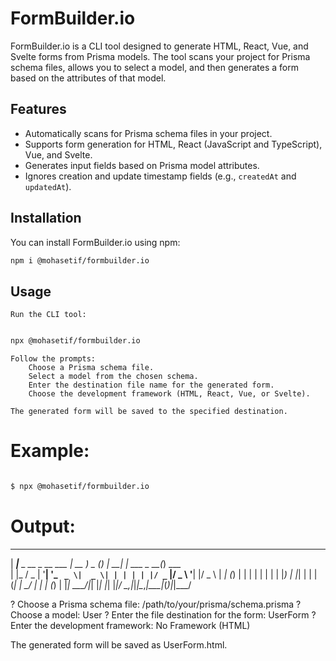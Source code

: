 # FormBuilder.io

FormBuilder.io is a CLI tool designed to generate HTML, React, Vue, and Svelte forms from Prisma models. The tool scans your project for Prisma schema files, allows you to select a model, and then generates a form based on the attributes of that model.

## Features

- Automatically scans for Prisma schema files in your project.
- Supports form generation for HTML, React (JavaScript and TypeScript), Vue, and Svelte.
- Generates input fields based on Prisma model attributes.
- Ignores creation and update timestamp fields (e.g., `createdAt` and `updatedAt`).

## Installation

You can install FormBuilder.io using npm:

```sh
npm i @mohasetif/formbuilder.io
```

## Usage

    Run the CLI tool:

```sh

npx @mohasetif/formbuilder.io
```

    Follow the prompts:
        Choose a Prisma schema file.
        Select a model from the chosen schema.
        Enter the destination file name for the generated form.
        Choose the development framework (HTML, React, Vue, or Svelte).

    The generated form will be saved to the specified destination.

# Example:

```sh

$ npx @mohasetif/formbuilder.io
```

# Output:
 _____                    ____        _ _     _           _       
 |  ___|__  _ __ _ __ ___ | __ ) _   _(_) | __| | ___ _ __(_) ___  
 | |_ / _ \| '__| '_ ` _ \|  _ \| | | | | |/ _` |/ _ \ '__| |/ _ \ 
 |  _| (_) | |  | | | | | | |_) | |_| | | | (_| |  __/ |_ | | (_) |
 |_|  \___/|_|  |_| |_| |_|____/ \__,_|_|_|\__,_|\___|_(_)|_|\___/ 
                                                                   
? Choose a Prisma schema file: /path/to/your/prisma/schema.prisma
? Choose a model: User
? Enter the file destination for the form: UserForm
? Enter the development framework: No Framework (HTML)

The generated form will be saved as UserForm.html.
